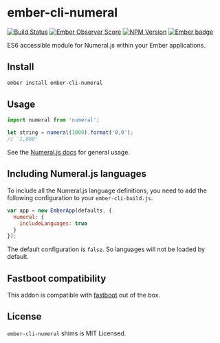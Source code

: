 # ember-cli-numeral
[![Build Status](https://travis-ci.org/josemarluedke/ember-cli-numeral.svg?branch=master)](https://travis-ci.org/josemarluedke/ember-cli-numeral)
[![Ember Observer Score](https://emberobserver.com/badges/ember-cli-numeral.svg)](https://emberobserver.com/addons/ember-cli-numeral)
[![NPM Version](https://img.shields.io/npm/v/ember-cli-numeral.svg?style=flat-square)](https://www.npmjs.com/package/ember-cli-numeral)
[![Ember badge](https://embadge.io/v1/badge.svg?start=1.13.0)](https://embadge.io/)

ES6 accessible module for Numeral.js within your Ember applications.

## Install

```bash
ember install ember-cli-numeral
```

## Usage

```javascript
import numeral from 'numeral';

let string = numeral(1000).format('0,0');
// '1,000'
```

See the [Numeral.js docs](http://numeraljs.com/) for general usage.

## Including Numeral.js languages

To include all the Numeral.js language definitions, you need to add the
following configuration to your `ember-cli-build.js`.

```javascript
var app = new EmberApp(defaults, {
  numeral: {
    includeLanguages: true
  }
});
```

The default configuration is `false`. So languages will not be loaded by default.

## Fastboot compatibility

This addon is compatible with [fastboot](http://ember-fastboot.com/) out of the box.

## License

`ember-cli-numeral` shims is MIT Licensed.
